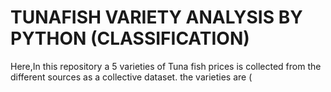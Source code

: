 # TUNAFISH VARIETY ANALYSIS BY PYTHON (CLASSIFICATION)
Here,In this repository a 5 varieties of Tuna fish prices is collected from the different sources as a collective dataset.
the varieties are (
